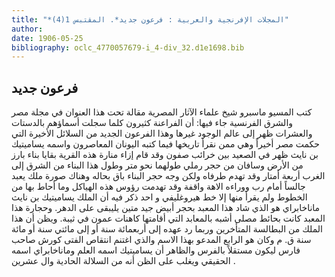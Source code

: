 ```yaml
---
title: "*المجلات الإفرنجية والعربية : فرعون جديد*. المقتبس 1(4)"
author: 
date: 1906-05-25
bibliography: oclc_4770057679-i_4-div_32.d1e1698.bib
---
```




##  فرعون جديد 


 كتب  المسيو ماسبرو  شيخ علماء الآثار المصرية مقالة تحت هذا العنوان في  مجلة مصر والشرق الفرنسية  جاء فيها: أن الفراعنة كثيرون كلما سجلت أسماؤهم بالدستات والعشرات ظهر إلى عالم الوجود غيرها وهذا الفرعون الجديد من السلائل الأخيرة التي حكمت مصر أخيراً وهي ممن نقرأ تاريخها فيما كتبه اليونان المعاصرون واسمه يساميتيك بن نايث ظهر في الصعيد بين خرائب صفون وقد قام إزاء منارة هذه القرية بقايا بناء بارز من الأرض وسافان من حجر رملي طولهما نحو متر وطول هذا البناء من الشرق إلى الغرب  أربعة  أمتار وقد تهدم طرفاه ولكن وجه حجر البناء باق بحاله وهناك صورة ملك يعبد جالساً أمام رب ووراءه الاهة واقفة وقد تهدمت رؤوس هذه الهياكل وما أحاط بها من الخطوط ولم يقرأ منها إلا خط هيروغليفي و  احد  ذكر فيه أن الملك يساميتيك بن نايث ماناخابراي هو الذي شاد هذا المعبد بحجر أبيض جيد  متين  يليبقى   على الدهر. وحجارة هذا المعبد كانت بحائط مصلى أشبه بالمعابد التي أقامتها كاهنات عمون في ثيبة. ويظن أن هذا الملك من البطالسة المتأخرين وربما رد عهده إلى  أربعمائة  سنة أو إلى مائتي سنة أو  مائة  سنة ق. م وكان هو الرابع المدعو بهذا الاسم والذي اغتنم انتقاص الفتى كورش صاحب فارس ليكون مستقلاً بالفرس والظاهر أن يساميتيك اسمه العلم وماناخابراي اسمه الحقيقي ويغلب على الظن أنه من السلالة الحادية وال  عشرين  . 
